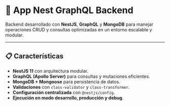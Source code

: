 # 🚀 App Nest GraphQL Backend

Backend desarrollado con **NestJS**, **GraphQL** y **MongoDB** para manejar operaciones CRUD y consultas optimizadas en un entorno escalable y modular.

---

## 📋 Características

- **NestJS 11** con arquitectura modular.
- **GraphQL (Apollo Server)** para consultas y mutaciones eficientes.
- **MongoDB + Mongoose** para persistencia de datos.
- **Validaciones** con `class-validator` y `class-transformer`.
- **Configuración centralizada** con `@nestjs/config`.
- **Ejecución en modo desarrollo, producción y debug**.
 